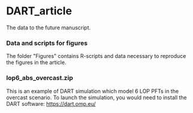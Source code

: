 # DART_article

The data to the future manuscript.

### Data and scripts for figures

The folder "Figures" contains R-scripts and data necessary to reproduce the figures in the article.

### lop6_abs_overcast.zip

This is an example of DART simulation which model 6 LOP PFTs in the overcast scenario.
To launch the simulation, you would need to install the DART software:
https://dart.omp.eu/
